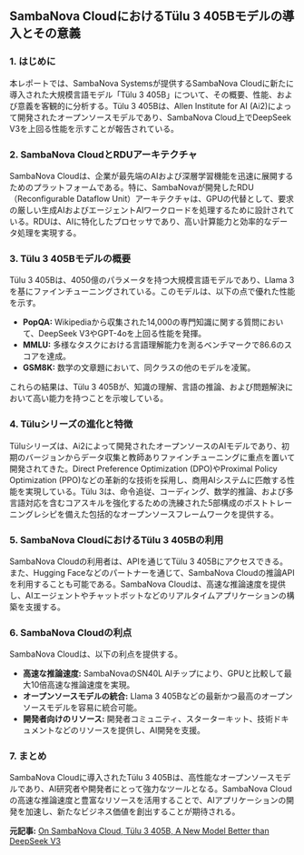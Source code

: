 ## SambaNova CloudにおけるTülu 3 405Bモデルの導入とその意義

### 1. はじめに

本レポートでは、SambaNova Systemsが提供するSambaNova Cloudに新たに導入された大規模言語モデル「Tülu 3 405B」について、その概要、性能、および意義を客観的に分析する。Tülu 3 405Bは、Allen Institute for AI (Ai2)によって開発されたオープンソースモデルであり、SambaNova Cloud上でDeepSeek V3を上回る性能を示すことが報告されている。

### 2. SambaNova CloudとRDUアーキテクチャ

SambaNova Cloudは、企業が最先端のAIおよび深層学習機能を迅速に展開するためのプラットフォームである。特に、SambaNovaが開発したRDU（Reconfigurable Dataflow Unit）アーキテクチャは、GPUの代替として、要求の厳しい生成AIおよびエージェントAIワークロードを処理するために設計されている。RDUは、AIに特化したプロセッサであり、高い計算能力と効率的なデータ処理を実現する。

### 3. Tülu 3 405Bモデルの概要

Tülu 3 405Bは、4050億のパラメータを持つ大規模言語モデルであり、Llama 3を基にファインチューニングされている。このモデルは、以下の点で優れた性能を示す。

*   **PopQA:** Wikipediaから収集された14,000の専門知識に関する質問において、DeepSeek V3やGPT-4oを上回る性能を発揮。
*   **MMLU:** 多様なタスクにおける言語理解能力を測るベンチマークで86.6のスコアを達成。
*   **GSM8K:** 数学の文章題において、同クラスの他のモデルを凌駕。

これらの結果は、Tülu 3 405Bが、知識の理解、言語の推論、および問題解決において高い能力を持つことを示唆している。

### 4. Tüluシリーズの進化と特徴

Tüluシリーズは、Ai2によって開発されたオープンソースのAIモデルであり、初期のバージョンからデータ収集と教師ありファインチューニングに重点を置いて開発されてきた。Direct Preference Optimization (DPO)やProximal Policy Optimization (PPO)などの革新的な技術を採用し、商用AIシステムに匹敵する性能を実現している。Tülu 3は、命令追従、コーディング、数学的推論、および多言語対応を含むコアスキルを強化するための洗練された5部構成のポストトレーニングレシピを備えた包括的なオープンソースフレームワークを提供する。

### 5. SambaNova CloudにおけるTülu 3 405Bの利用

SambaNova Cloudの利用者は、APIを通じてTülu 3 405Bにアクセスできる。また、Hugging Faceなどのパートナーを通じて、SambaNova Cloudの推論APIを利用することも可能である。SambaNova Cloudは、高速な推論速度を提供し、AIエージェントやチャットボットなどのリアルタイムアプリケーションの構築を支援する。

### 6. SambaNova Cloudの利点

SambaNova Cloudは、以下の利点を提供する。

*   **高速な推論速度:** SambaNovaのSN40L AIチップにより、GPUと比較して最大10倍高速な推論速度を実現。
*   **オープンソースモデルの統合:** Llama 3 405Bなどの最新かつ最高のオープンソースモデルを容易に統合可能。
*   **開発者向けのリソース:** 開発者コミュニティ、スターターキット、技術ドキュメントなどのリソースを提供し、AI開発を支援。

### 7. まとめ

SambaNova Cloudに導入されたTülu 3 405Bは、高性能なオープンソースモデルであり、AI研究者や開発者にとって強力なツールとなる。SambaNova Cloudの高速な推論速度と豊富なリソースを活用することで、AIアプリケーションの開発を加速し、新たなビジネス価値を創出することが期待される。

**元記事:** [On SambaNova Cloud, Tülu 3 405B, A New Model Better than DeepSeek V3](https://sambanova.ai/blog/sambanova-cloud-tulu-3-405b-a-new-model-better-than-deepseek-v3)